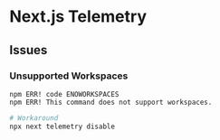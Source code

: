 # Next.js Telemetry

## Issues

### Unsupported Workspaces

```log
npm ERR! code ENOWORKSPACES
npm ERR! This command does not support workspaces.
```

```sh
# Workaround
npx next telemetry disable
```
